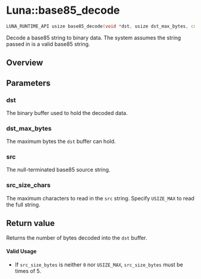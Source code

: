 # Luna::base85_decode

```c++
LUNA_RUNTIME_API usize base85_decode(void *dst, usize dst_max_bytes, const c8 *src, usize src_size_chars=USIZE_MAX)
```

Decode a base85 string to binary data. The system assumes the string passed in is a valid base85 string. 

## Overview


## Parameters
### dst
The binary buffer used to hold the decoded data. 

### dst_max_bytes
The maximum bytes the `dst` buffer can hold. 

### src
The null-terminated base85 source string. 

### src_size_chars
The maximum characters to read in the `src` string. Specify `USIZE_MAX` to read the full string. 

## Return value
Returns the number of bytes decoded into the `dst` buffer. 

#### Valid Usage
* If `src_size_bytes` is neither `0` nor `USIZE_MAX`, `src_size_bytes` must be times of 5. 

